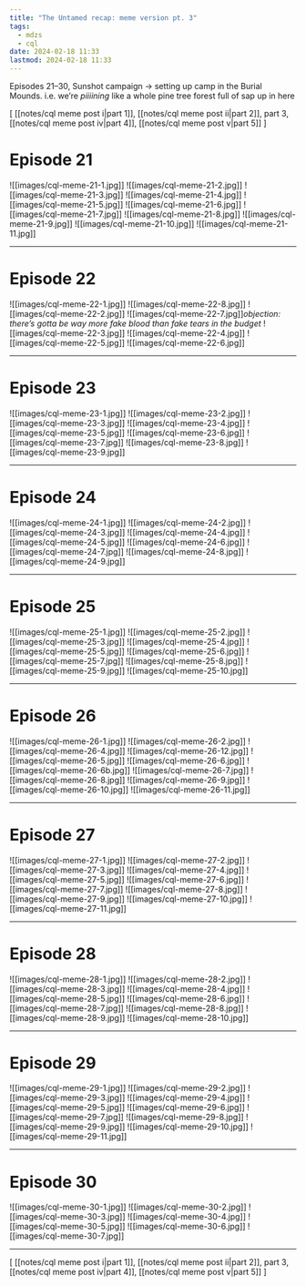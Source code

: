 ```yaml
---
title: "The Untamed recap: meme version pt. 3"
tags:
  - mdzs
  - cql
date: 2024-02-18 11:33
lastmod: 2024-02-18 11:33
---
```

Episodes 21–30, Sunshot campaign → setting up camp in the Burial Mounds. i.e. we’re *piiiining* like a whole pine tree forest full of sap up in here

\[ [[notes/cql meme post i|part 1]], [[notes/cql meme post ii|part 2]], part 3, [[notes/cql meme post iv|part 4]], [[notes/cql meme post v|part 5]] \]

# Episode 21

![[images/cql-meme-21-1.jpg]]
![[images/cql-meme-21-2.jpg]]
![[images/cql-meme-21-3.jpg]]
![[images/cql-meme-21-4.jpg]]
![[images/cql-meme-21-5.jpg]]
![[images/cql-meme-21-6.jpg]]
![[images/cql-meme-21-7.jpg]]
![[images/cql-meme-21-8.jpg]]
![[images/cql-meme-21-9.jpg]]
![[images/cql-meme-21-10.jpg]]
![[images/cql-meme-21-11.jpg]]

---

# Episode 22

![[images/cql-meme-22-1.jpg]]
![[images/cql-meme-22-8.jpg]]
![[images/cql-meme-22-2.jpg]]
![[images/cql-meme-22-7.jpg]]*objection: there’s gotta be way more fake blood than fake tears in the budget*
![[images/cql-meme-22-3.jpg]]
![[images/cql-meme-22-4.jpg]]
![[images/cql-meme-22-5.jpg]]
![[images/cql-meme-22-6.jpg]]

---
# Episode 23

![[images/cql-meme-23-1.jpg]]
![[images/cql-meme-23-2.jpg]]
![[images/cql-meme-23-3.jpg]]
![[images/cql-meme-23-4.jpg]]
![[images/cql-meme-23-5.jpg]]
![[images/cql-meme-23-6.jpg]]
![[images/cql-meme-23-7.jpg]]
![[images/cql-meme-23-8.jpg]]
![[images/cql-meme-23-9.jpg]]

---

# Episode 24

![[images/cql-meme-24-1.jpg]]
![[images/cql-meme-24-2.jpg]]
![[images/cql-meme-24-3.jpg]]
![[images/cql-meme-24-4.jpg]]
![[images/cql-meme-24-5.jpg]]
![[images/cql-meme-24-6.jpg]]
![[images/cql-meme-24-7.jpg]]
![[images/cql-meme-24-8.jpg]]
![[images/cql-meme-24-9.jpg]]

---

# Episode 25

![[images/cql-meme-25-1.jpg]]
![[images/cql-meme-25-2.jpg]]
![[images/cql-meme-25-3.jpg]]
![[images/cql-meme-25-4.jpg]]
![[images/cql-meme-25-5.jpg]]
![[images/cql-meme-25-6.jpg]]
![[images/cql-meme-25-7.jpg]]
![[images/cql-meme-25-8.jpg]]
![[images/cql-meme-25-9.jpg]]
![[images/cql-meme-25-10.jpg]]

---

# Episode 26

![[images/cql-meme-26-1.jpg]]
![[images/cql-meme-26-2.jpg]]
![[images/cql-meme-26-4.jpg]]
![[images/cql-meme-26-12.jpg]]
![[images/cql-meme-26-5.jpg]]
![[images/cql-meme-26-6.jpg]]
![[images/cql-meme-26-6b.jpg]]
![[images/cql-meme-26-7.jpg]]
![[images/cql-meme-26-8.jpg]]
![[images/cql-meme-26-9.jpg]]
![[images/cql-meme-26-10.jpg]]
![[images/cql-meme-26-11.jpg]]

---

# Episode 27

![[images/cql-meme-27-1.jpg]]
![[images/cql-meme-27-2.jpg]]
![[images/cql-meme-27-3.jpg]]
![[images/cql-meme-27-4.jpg]]
![[images/cql-meme-27-5.jpg]]
![[images/cql-meme-27-6.jpg]]
![[images/cql-meme-27-7.jpg]]
![[images/cql-meme-27-8.jpg]]
![[images/cql-meme-27-9.jpg]]
![[images/cql-meme-27-10.jpg]]
![[images/cql-meme-27-11.jpg]]

---
# Episode 28

![[images/cql-meme-28-1.jpg]]
![[images/cql-meme-28-2.jpg]]
![[images/cql-meme-28-3.jpg]]
![[images/cql-meme-28-4.jpg]]
![[images/cql-meme-28-5.jpg]]
![[images/cql-meme-28-6.jpg]]
![[images/cql-meme-28-7.jpg]]
![[images/cql-meme-28-8.jpg]]
![[images/cql-meme-28-9.jpg]]
![[images/cql-meme-28-10.jpg]]

---
# Episode 29

![[images/cql-meme-29-1.jpg]]
![[images/cql-meme-29-2.jpg]]
![[images/cql-meme-29-3.jpg]]
![[images/cql-meme-29-4.jpg]]
![[images/cql-meme-29-5.jpg]]
![[images/cql-meme-29-6.jpg]]
![[images/cql-meme-29-7.jpg]]
![[images/cql-meme-29-8.jpg]]
![[images/cql-meme-29-9.jpg]]
![[images/cql-meme-29-10.jpg]]
![[images/cql-meme-29-11.jpg]]

---

# Episode 30

![[images/cql-meme-30-1.jpg]]
![[images/cql-meme-30-2.jpg]]
![[images/cql-meme-30-3.jpg]]
![[images/cql-meme-30-4.jpg]]
![[images/cql-meme-30-5.jpg]]
![[images/cql-meme-30-6.jpg]]
![[images/cql-meme-30-7.jpg]]

---
\[ [[notes/cql meme post i|part 1]], [[notes/cql meme post ii|part 2]], part 3, [[notes/cql meme post iv|part 4]], [[notes/cql meme post v|part 5]] \]